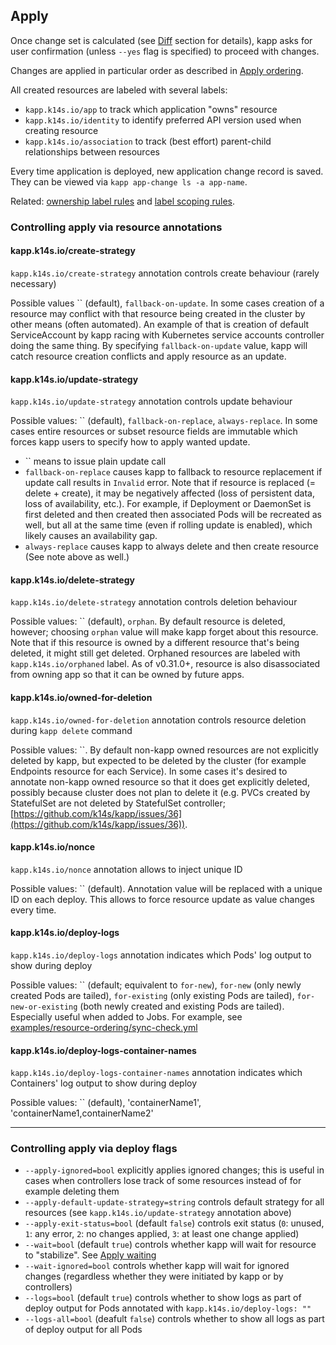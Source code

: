 ## Apply

Once change set is calculated (see [Diff](diff.md) section for details), kapp asks for user confirmation (unless `--yes` flag is specified) to proceed with changes.

Changes are applied in particular order as described in [Apply ordering](apply-ordering.md).

All created resources are labeled with several labels:

- `kapp.k14s.io/app` to track which application "owns" resource
- `kapp.k14s.io/identity` to identify preferred API version used when creating resource
- `kapp.k14s.io/association` to track (best effort) parent-child relationships between resources

Every time application is deployed, new application change record is saved. They can be viewed via `kapp app-change ls -a app-name`.

Related: [ownership label rules](config.md) and [label scoping rules](config.md).

### Controlling apply via resource annotations

#### kapp.k14s.io/create-strategy

`kapp.k14s.io/create-strategy` annotation controls create behaviour (rarely necessary)

Possible values `` (default), `fallback-on-update`. In some cases creation of a resource may conflict with that resource being created in the cluster by other means (often automated). An example of that is creation of default ServiceAccount by kapp racing with Kubernetes service accounts controller doing the same thing. By specifying `fallback-on-update` value, kapp will catch resource creation conflicts and apply resource as an update.

#### kapp.k14s.io/update-strategy

`kapp.k14s.io/update-strategy` annotation controls update behaviour

Possible values: `` (default), `fallback-on-replace`, `always-replace`. In some cases entire resources or subset resource fields are immutable which forces kapp users to specify how to apply wanted update.

- `` means to issue plain update call
- `fallback-on-replace` causes kapp to fallback to resource replacement if update call results in `Invalid` error. Note that if resource is replaced (= delete + create), it may be negatively affected (loss of persistent data, loss of availability, etc.). For example, if Deployment or DaemonSet is first deleted and then created then associated Pods will be recreated as well, but all at the same time (even if rolling update is enabled), which likely causes an availability gap.
- `always-replace` causes kapp to always delete and then create resource (See note above as well.)

#### kapp.k14s.io/delete-strategy

`kapp.k14s.io/delete-strategy` annotation controls deletion behaviour

Possible values: `` (default), `orphan`. By default resource is deleted, however; choosing `orphan` value will make kapp forget about this resource. Note that if this resource is owned by a different resource that's being deleted, it might still get deleted. Orphaned resources are labeled with `kapp.k14s.io/orphaned` label. As of v0.31.0+, resource is also disassociated from owning app so that it can be owned by future apps.

#### kapp.k14s.io/owned-for-deletion

`kapp.k14s.io/owned-for-deletion` annotation controls resource deletion during `kapp delete` command

Possible values: ``. By default non-kapp owned resources are not explicitly deleted by kapp, but expected to be deleted by the cluster (for example Endpoints resource for each Service). In some cases it's desired to annotate non-kapp owned resource so that it does get explicitly deleted, possibly because cluster does not plan to delete it (e.g. PVCs created by StatefulSet are not deleted by StatefulSet controller; [https://github.com/k14s/kapp/issues/36](https://github.com/k14s/kapp/issues/36)).

#### kapp.k14s.io/nonce

`kapp.k14s.io/nonce` annotation allows to inject unique ID

Possible values: `` (default). Annotation value will be replaced with a unique ID on each deploy. This allows to force resource update as value changes every time.

#### kapp.k14s.io/deploy-logs

`kapp.k14s.io/deploy-logs` annotation indicates which Pods' log output to show during deploy

Possible values: `` (default; equivalent to `for-new`), `for-new` (only newly created Pods are tailed), `for-existing` (only existing Pods are tailed), `for-new-or-existing` (both newly created and existing Pods are tailed). Especially useful when added to Jobs. For example, see [examples/resource-ordering/sync-check.yml](../examples/resource-ordering/sync-check.yml)

#### kapp.k14s.io/deploy-logs-container-names

`kapp.k14s.io/deploy-logs-container-names` annotation indicates which Containers' log output to show during deploy

Possible values: `` (default), 'containerName1', 'containerName1,containerName2'

---
### Controlling apply via deploy flags

- `--apply-ignored=bool` explicitly applies ignored changes; this is useful in cases when controllers lose track of some resources instead of for example deleting them
- `--apply-default-update-strategy=string` controls default strategy for all resources (see `kapp.k14s.io/update-strategy` annotation above)
- `--apply-exit-status=bool` (default `false`) controls exit status (`0`: unused, `1`: any error, `2`: no changes applied, `3`: at least one change applied)
- `--wait=bool` (default `true`) controls whether kapp will wait for resource to "stabilize". See [Apply waiting](apply-waiting.md)
- `--wait-ignored=bool` controls whether kapp will wait for ignored changes (regardless whether they were initiated by kapp or by controllers)
- `--logs=bool` (default `true`) controls whether to show logs as part of deploy output for Pods annotated with `kapp.k14s.io/deploy-logs: ""`
- `--logs-all=bool` (deafult `false`) controls whether to show all logs as part of deploy output for all Pods
